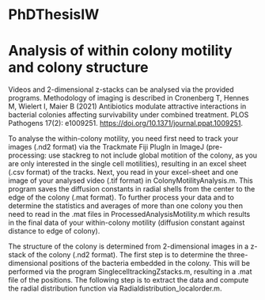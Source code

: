 # PhDThesisIW
# Analysis of within colony motility and colony structure 

Videos and 2-dimensional z-stacks can be analysed via the provided programs. Methodology of imaging is described in Cronenberg T, Hennes M, Wielert I, Maier B (2021) Antibiotics modulate attractive interactions in bacterial colonies affecting survivability under combined treatment. PLOS Pathogens 17(2): e1009251. https://doi.org/10.1371/journal.ppat.1009251. 

To analyse the within-colony motility, you need first need to track your images (.nd2 format) via the Trackmate Fiji PlugIn in ImageJ (pre-processing: use stackreg to not include global motition of the colony, as you are only interested in the single cell motilities), resulting in an excel sheet (.csv format) of the tracks. Next, you read in your excel-sheet and one image of your analysed video (.tif format) in ColonyMotilityAnalysis.m. This program saves the diffusion constants in radial shells from the center to the edge of the colony (.mat format). To further process your data and to determine the statistics and averages of more than one colony you then need to read in the .mat files in ProcessedAnalysisMotility.m which results in the final data of your within-colony motility (diffusion constant against distance to edge of colony). 

The structure of the colony is determined from 2-dimensional images in a z-stack of the colony (.nd2 format). The first step is to determine the three-dimensional positions of the bacteria embedded in the colony. This will be performed via the program SinglecelltrackingZstacks.m, resulting in a .mat file of the positions. The following step is to extract the data and compute the radial distribution function via Radialdistribution_localorder.m.  
